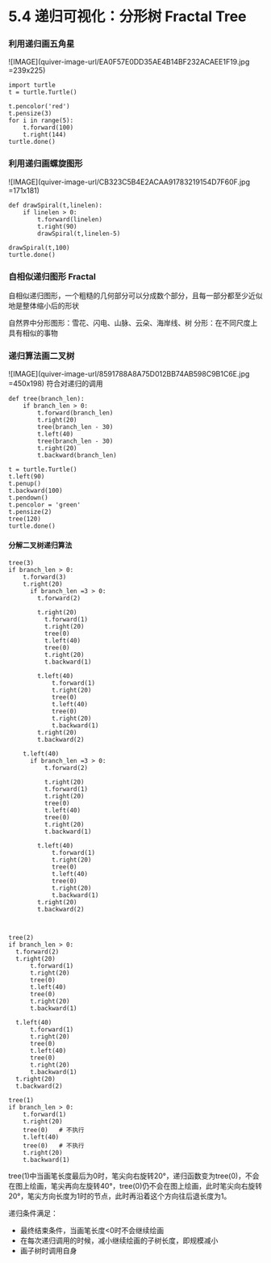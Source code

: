# 5.4 递归可视化：分形树 Fractal Tree
### 利用递归画五角星
![IMAGE](quiver-image-url/EA0F57E0DD35AE4B14BF232ACAEE1F19.jpg =239x225)
```
import turtle
t = turtle.Turtle()

t.pencolor('red')
t.pensize(3)
for i in range(5):
    t.forward(100)
    t.right(144)
turtle.done()
```

### 利用递归画螺旋图形
![IMAGE](quiver-image-url/CB323C5B4E2ACAA91783219154D7F60F.jpg =171x181)
```
def drawSpiral(t,linelen):
    if linelen > 0:
        t.forward(linelen)
        t.right(90)
        drawSpiral(t,linelen-5)
        
drawSpiral(t,100)
turtle.done()
```


### 自相似递归图形 Fractal

自相似递归图形，一个粗糙的几何部分可以分成数个部分，且每一部分都至少近似地是整体缩小后的形状

自然界中分形图形：雪花、闪电、山脉、云朵、海岸线、树
分形：在不同尺度上具有相似的事物

### 递归算法画二叉树
![IMAGE](quiver-image-url/8591788A8A75D012BB74AB598C9B1C6E.jpg =450x198)
符合对递归的调用
```
def tree(branch_len):
    if branch_len > 0:
        t.forward(branch_len)
        t.right(20)
        tree(branch_len - 30)
        t.left(40)
        tree(branch_len - 30)
        t.right(20)
        t.backward(branch_len)
        
t = turtle.Turtle()
t.left(90)
t.penup()
t.backward(100)
t.pendown()
t.pencolor = 'green'
t.pensize(2)
tree(120)
turtle.done()
```

#### 分解二叉树递归算法
```
tree(3)
if branch_len > 0:
    t.forward(3)
    t.right(20)
      if branch_len =3 > 0:
        t.forward(2)
        
        t.right(20)
          t.forward(1)
          t.right(20)
          tree(0)
          t.left(40)
          tree(0)
          t.right(20)
          t.backward(1)
  
        t.left(40)
            t.forward(1)
            t.right(20)
            tree(0)
            t.left(40)
            tree(0)
            t.right(20)
            t.backward(1)
        t.right(20)
        t.backward(2)
  
    t.left(40)
      if branch_len =3 > 0:
          t.forward(2)
          
          t.right(20)
          t.forward(1)
          t.right(20)
          tree(0)
          t.left(40)
          tree(0)
          t.right(20)
          t.backward(1)
  
        t.left(40)
            t.forward(1)
            t.right(20)
            tree(0)
            t.left(40)
            tree(0)
            t.right(20)
            t.backward(1)
        t.right(20)
        t.backward(2)
  

      
tree(2)
if branch_len > 0:
  t.forward(2)
  t.right(20)
      t.forward(1)
      t.right(20)
      tree(0)
      t.left(40)
      tree(0)
      t.right(20)
      t.backward(1)
  
  t.left(40)
      t.forward(1)
      t.right(20)
      tree(0)
      t.left(40)
      tree(0)
      t.right(20)
      t.backward(1)
  t.right(20)
  t.backward(2)

tree(1)
if branch_len > 0:
    t.forward(1)
    t.right(20)
    tree(0)   # 不执行
    t.left(40)
    tree(0)   # 不执行
    t.right(20)
    t.backward(1)
```


tree(1)中当画笔长度最后为0时，笔尖向右旋转20°，递归函数变为tree(0)，不会在图上绘画，笔尖再向左旋转40°，tree(0)仍不会在图上绘画，此时笔尖向右旋转20°，笔尖方向长度为1时的节点，此时再沿着这个方向往后退长度为1。


递归条件满足：
- 最终结束条件，当画笔长度<0时不会继续绘画
- 在每次递归调用的时候，减小继续绘画的子树长度，即规模减小
- 画子树时调用自身